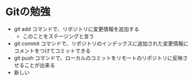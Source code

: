 # Gitの勉強
- git add コマンドで、リポジトリに変更情報を追加する
    - このことをステージングと言う
- git commit コマンドで、リポジトリのインデックスに追加された変更情報にコメントをつけてコミットできる
- git push コマンドで、ローカルのコミットをリモートのリポジトリに反映させることが出来る
- 新しい